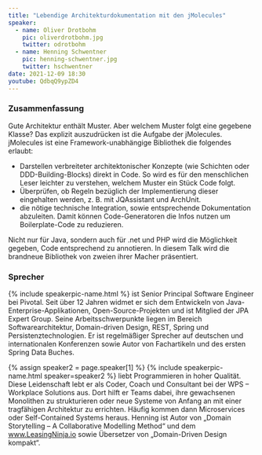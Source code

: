 ```yaml
---
title: "Lebendige Architekturdokumentation mit den jMolecules"
speaker:
  - name: Oliver Drotbohm
    pic: oliverdrotbohm.jpg
    twitter: odrotbohm
  - name: Henning Schwentner
    pic: henning-schwentner.jpg
    twitter: hschwentner
date: 2021-12-09 18:30
youtube: QdbqQ9ypZD4
---
```


### Zusammenfassung

Gute Architektur enthält Muster. Aber welchem Muster folgt eine gegebene Klasse? Das explizit auszudrücken ist die Aufgabe der jMolecules. jMolecules ist eine Framework-unabhängige Bibliothek die folgendes erlaubt:

- Darstellen verbreiteter architektonischer Konzepte (wie Schichten oder DDD-Building-Blocks) direkt in Code. So wird es für den menschlichen Leser leichter zu verstehen, welchem Muster ein Stück Code folgt.
- Überprüfen, ob Regeln bezüglich der Implementierung dieser eingehalten werden, z. B. mit JQAssistant und ArchUnit.
- die nötige technische Integration, sowie entsprechende Dokumentation abzuleiten. Damit können Code-Generatoren die Infos nutzen um Boilerplate-Code zu reduzieren.

Nicht nur für Java, sondern auch für .net und PHP wird die Möglichkeit gegeben, Code entsprechend zu annotieren. In diesem Talk wird die brandneue Bibliothek von zweien ihrer Macher präsentiert.

### Sprecher

{% include speakerpic-name.html %} ist Senior Principal Software Engineer bei Pivotal. Seit über 12 Jahren widmet er sich dem Entwickeln von Java-Enterprise-Applikationen, Open-Source-Projekten und ist Mitglied der JPA Expert Group. Seine Arbeitsschwerpunkte liegen im Bereich Softwarearchitektur, Domain-driven Design, REST, Spring und Persistenztechnologien. Er ist regelmäßiger Sprecher auf deutschen und internationalen Konferenzen sowie Autor von Fachartikeln und des ersten Spring Data Buches.

{% assign speaker2 = page.speaker[1] %}
{% include speakerpic-name.html speaker=speaker2 %} liebt Programmieren in hoher Qualität. Diese Leidenschaft lebt er als Coder, Coach und Consultant bei der WPS – Workplace Solutions aus. Dort hilft er Teams dabei, ihre gewachsenen Monolithen zu strukturieren oder neue Systeme von Anfang an mit einer tragfähigen Architektur zu errichten. Häufig kommen dann Microservices oder Self-Contained Systems heraus. Henning ist Autor von „Domain Storytelling – A Collaborative Modelling Method“ und dem www.LeasingNinja.io sowie Übersetzer von „Domain-Driven Design kompakt“.
